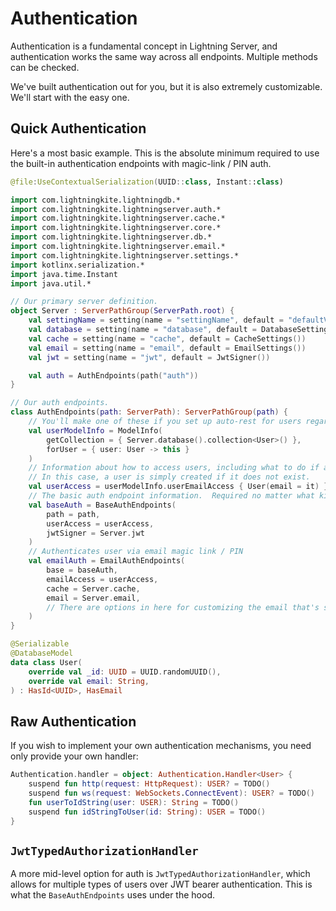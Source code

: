 # Authentication

Authentication is a fundamental concept in Lightning Server, and authentication works the same way across all endpoints.  Multiple methods can be checked.

We've built authentication out for you, but it is also extremely customizable.  We'll start with the easy one.

## Quick Authentication

Here's a most basic example.  This is the absolute minimum required to use the built-in authentication endpoints with magic-link / PIN auth.

```kotlin
@file:UseContextualSerialization(UUID::class, Instant::class)

import com.lightningkite.lightningdb.*
import com.lightningkite.lightningserver.auth.*
import com.lightningkite.lightningserver.cache.*
import com.lightningkite.lightningserver.core.*
import com.lightningkite.lightningserver.db.*
import com.lightningkite.lightningserver.email.*
import com.lightningkite.lightningserver.settings.*
import kotlinx.serialization.*
import java.time.Instant
import java.util.*

// Our primary server definition.
object Server : ServerPathGroup(ServerPath.root) {
    val settingName = setting(name = "settingName", default = "defaultValue")
    val database = setting(name = "database", default = DatabaseSettings())
    val cache = setting(name = "cache", default = CacheSettings())
    val email = setting(name = "email", default = EmailSettings())
    val jwt = setting(name = "jwt", default = JwtSigner())

    val auth = AuthEndpoints(path("auth"))
}

// Our auth endpoints.
class AuthEndpoints(path: ServerPath): ServerPathGroup(path) {
    // You'll make one of these if you set up auto-rest for users regardless.
    val userModelInfo = ModelInfo(
        getCollection = { Server.database().collection<User>() },
        forUser = { user: User -> this }
    )
    // Information about how to access users, including what to do if a user is not found using a certain email.
    // In this case, a user is simply created if it does not exist.
    val userAccess = userModelInfo.userEmailAccess { User(email = it) }
    // The basic auth endpoint information.  Required no matter what kind of authentication you're doing.
    val baseAuth = BaseAuthEndpoints(
        path = path,
        userAccess = userAccess,
        jwtSigner = Server.jwt
    )
    // Authenticates user via email magic link / PIN
    val emailAuth = EmailAuthEndpoints(
        base = baseAuth,
        emailAccess = userAccess,
        cache = Server.cache,
        email = Server.email,
        // There are options in here for customizing the email that's sent, as well as what kinds of PINs are generated.
    )
}

@Serializable
@DatabaseModel
data class User(
    override val _id: UUID = UUID.randomUUID(),
    override val email: String,
) : HasId<UUID>, HasEmail
```

## Raw Authentication

If you wish to implement your own authentication mechanisms, you need only provide your own handler:

```kotlin
Authentication.handler = object: Authentication.Handler<User> {
    suspend fun http(request: HttpRequest): USER? = TODO()
    suspend fun ws(request: WebSockets.ConnectEvent): USER? = TODO()
    fun userToIdString(user: USER): String = TODO()
    suspend fun idStringToUser(id: String): USER = TODO()
}
```

## `JwtTypedAuthorizationHandler`

A more mid-level option for auth is `JwtTypedAuthorizationHandler`, which allows for multiple types of users over JWT bearer authentication.  This is what the `BaseAuthEndpoints` uses under the hood.

